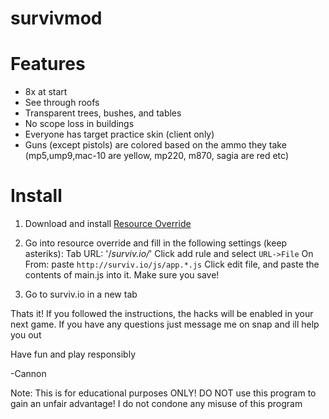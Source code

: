 # survivmod

# Features
* 8x at start
* See through roofs
* Transparent trees, bushes, and tables
* No scope loss in buildings
* Everyone has target practice skin (client only)
* Guns (except pistols) are colored based on the ammo they take (mp5,ump9,mac-10 are yellow, mp220, m870, sagia are red etc)

# Install

1. Download and install [Resource Override](https://chrome.google.com/webstore/detail/resource-override/pkoacgokdfckfpndoffpifphamojphii?hl=en)

2. Go into resource override and fill in the following settings (keep asteriks):
  Tab URL: '/*surviv.io/*'
  Click add rule and select `URL->File`
  On From: paste `http://surviv.io/js/app.*.js`
  Click edit file, and paste the contents of main.js into it. Make sure you save!
 
 3. Go to surviv.io in a new tab
 
 Thats it! If you followed the instructions, the hacks will be enabled in your next game.
 If you have any questions just message me on snap and ill help you out
 
 Have fun and play responsibly
 
 -Cannon

Note: This is for educational purposes ONLY! DO NOT use this program to gain an unfair advantage! I do not condone any misuse of this program

